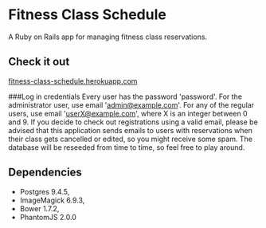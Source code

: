# Fitness Class Schedule
A Ruby on Rails app for managing fitness class reservations.

## Check it out
[fitness-class-schedule.herokuapp.com](https://fitness-class-schedule.herokuapp.com/)

###Log in credentials
Every user has the password 'password'. For the administrator user, use email 'admin@example.com'. For any of the regular users, use email 'userX@example.com', where X is an integer between 0 and 9. If you decide to check out registrations using a valid email, please be advised that this application sends emails to users with reservations when their class gets cancelled or edited, so you might receive some spam. The database will be reseeded from time to time, so feel free to play around.

## Dependencies
- Postgres 9.4.5,
- ImageMagick 6.9.3,
- Bower 1.7.2,
- PhantomJS 2.0.0